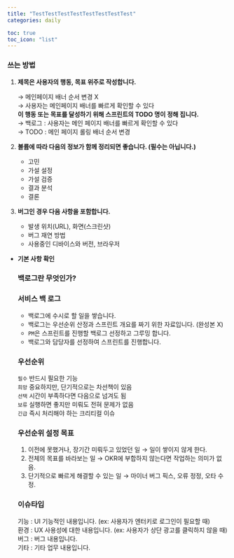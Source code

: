 ```yaml
---
title: "TestTestTestTestTestTestTestTest"
categories: daily

toc: true
toc_icon: "list"
---
```


### 쓰는 방법

1. **제목은 사용자의 행동, 목표 위주로 작성합니다.**
   
   → 메인페이지 배너 순서 변경 X   
   → 사용자는 메인페이지 배너를 빠르게 확인할 수 있다   
   **이 행동 또는 목표를 달성하기 위해 스프린트의 TODO 명이 정해 집니다.**  
   → 백로그 : 사용자는 메인 페이지 배너를 빠르게 확인할 수 있다  
   → TODO : 메인 페이지 롤링 배너 순서 변경
   
2. **볼륨에 따라 다음의 정보가 함께 정리되면 좋습니다. (필수는 아닙니다.)**
   
    - 고민
    - 가설 설정
    - 가설 검증
    - 결과 분석
    - 결론
    
3. **버그인 경우 다음 사항을 포함합니다.**
   
    - 발생 위치(URL), 화면(스크린샷)
    - 버그 재연 방법
    - 사용중인 디바이스와 버전, 브라우저
    

- **기본 사항 확인**

  ### 백로그란 무엇인가?

  ### 서비스 백 로그

    - 백로그에 수시로 할 일을 쌓습니다.
    - 백로그는 우선순위 산정과 스프린트 개요를 짜기 위한 자료입니다. (완성본 X)
    - `PM`은 스프린트를 진행할 백로그 선정하고 그루밍 합니다.
    - 백로그와 담당자를 선정하여 스프린트를 진행합니다.

  ### 우선순위

  `필수` 반드시 필요한 기능  
  `희망` 중요하지만, 단기적으로는 차선책이 있음  
  `선택` 시간이 부족하다면 다음으로 넘겨도 됨  
  `보류` 실행하면 좋지만 미뤄도 전혀 문제가 없음  
  `긴급` 즉시 처리해야 하는 크리티컬 이슈  

  ### 우선순위 설정 목표

    1. 이전에 못했거나, 장기간 미뤄두고 있었던 일 → 일이 쌓이지 않게 한다.
    2. 전체의 목표를 바라보는 일 → OKR에 부합하지 않는다면 작업하는 의미가 없음.
    3. 단기적으로 빠르게 해결할 수 있는 일 → 마이너 버그 픽스, 오류 정정, 오타 수정.

  ### 이슈타입

  기능 : UI 기능적인 내용입니다. (ex: 사용자가 엔터키로 로그인이 필요할 때)  
  환경 : UX 사용성에 대한 내용입니다. (ex: 사용자가 상단 광고를 클릭하지 않을 때)  
  버그 : 버그 내용입니다.  
  기타 : 기타 업무 내용입니다.  
